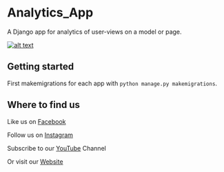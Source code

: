 # Analytics_App

A Django app for analytics of user-views on a model or page.

[![alt text](https://github.com/justdjango/Analytics_App/blob/master/analytics.png "Logo")](https://justdjango.com)

## Getting started

First makemigrations for each app with `python manage.py makemigrations`.

## Where to find us

Like us on [Facebook](https://www.facebook.com/justdjangocode/)

Follow us on [Instagram](https://www.instagram.com/justdjangocode/)

Subscribe to our [YouTube](https://www.youtube.com/channel/UCRM1gWNTDx0SHIqUJygD-kQ) Channel

Or visit our [Website](https://www.justdjango.com)
